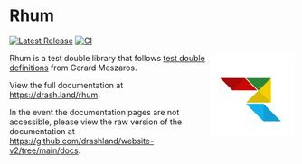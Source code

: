 # Rhum

[![Latest Release](https://img.shields.io/github/release/drashland/rhum.svg?color=bright_green&label=latest)](https://github.com/drashland/rhum/releases/latest)
[![CI](https://img.shields.io/github/workflow/status/drashland/rhum/master?label=ci)](https://github.com/drashland/rhum/actions/workflows/master.yml)

<img align="right" src="./logo.svg" alt="Drash Land - Rhum logo" height="150" style="max-height: 150px">

Rhum is a test double library that follows
[test double definitions](https://martinfowler.com/bliki/TestDouble.html) from
Gerard Meszaros.

View the full documentation at https://drash.land/rhum.

In the event the documentation pages are not accessible, please view the raw
version of the documentation at
https://github.com/drashland/website-v2/tree/main/docs.
